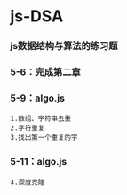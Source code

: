 # js-DSA

### js数据结构与算法的练习题

### 5-6：完成第二章
### 5-9：algo.js
    1.数组、字符串去重
    2.字符重复
    3.找出第一个重复的字
### 5-11：algo.js 
    4.深度克隆
